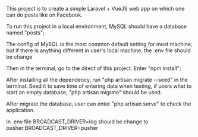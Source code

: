 This project is to create a simple Laravel + VueJS web app on which one can do posts like on Facebook.

To run this project in a local environment, MySQL should have a database named "posts";

The config of MySQL is the most common default setting for most machine, but if there is anything different in user's local machine, the .env file should be change


Then in the terminal, go to the direct of this project. Enter "npm install";

After installing all the dependency, run "php artisan migrate --seed" in the terminal. Seed it to save time of entering data when testing, if users what to start an empty database, "php artisan migrate" should be used.

After migrate the database, user can enter "php artisan serve" to check the application.

In .env file BROADCAST_DRIVER=log should be change to pusher:BROADCAST_DRIVER=pusher
